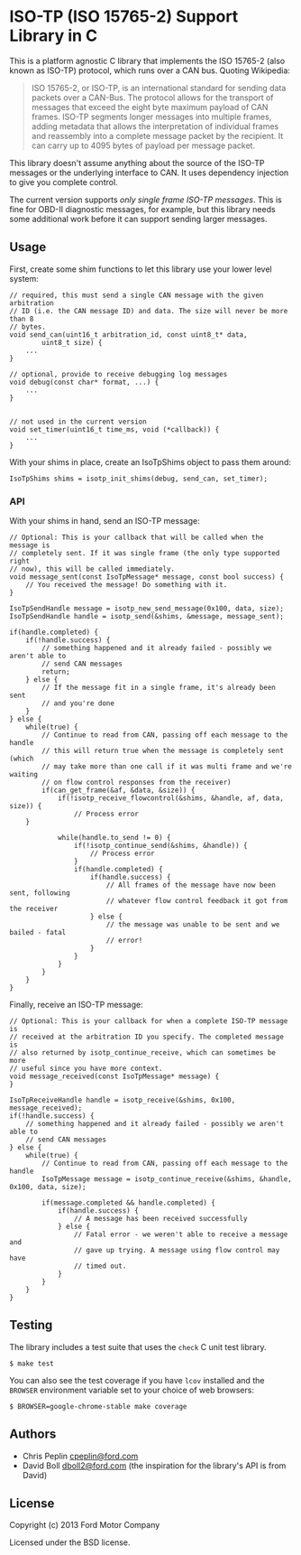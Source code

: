 ISO-TP (ISO 15765-2) Support Library in C
================================

This is a platform agnostic C library that implements the ISO 15765-2 (also
known as ISO-TP) protocol, which runs over a CAN bus. Quoting Wikipedia:

>ISO 15765-2, or ISO-TP, is an international standard for sending data packets
>over a CAN-Bus. The protocol allows for the transport of messages that exceed
>the eight byte maximum payload of CAN frames. ISO-TP segments longer messages
>into multiple frames, adding metadata that allows the interpretation of
>individual frames and reassembly into a complete message packet by the
>recipient. It can carry up to 4095 bytes of payload per message packet.

This library doesn't assume anything about the source of the ISO-TP messages or
the underlying interface to CAN. It uses dependency injection to give you
complete control.

The current version supports *only single frame ISO-TP messages*. This is fine
for OBD-II diagnostic messages, for example, but this library needs some
additional work before it can support sending larger messages.

## Usage

First, create some shim functions to let this library use your lower level
system:

    // required, this must send a single CAN message with the given arbitration
    // ID (i.e. the CAN message ID) and data. The size will never be more than 8
    // bytes.
    void send_can(uint16_t arbitration_id, const uint8_t* data,
            uint8_t size) {
        ...
    }

    // optional, provide to receive debugging log messages
    void debug(const char* format, ...) {
        ...
    }


    // not used in the current version
    void set_timer(uint16_t time_ms, void (*callback)) {
        ...
    }

With your shims in place, create an IsoTpShims object to pass them around:

    IsoTpShims shims = isotp_init_shims(debug, send_can, set_timer);

### API

With your shims in hand, send an ISO-TP message:

    // Optional: This is your callback that will be called when the message is
    // completely sent. If it was single frame (the only type supported right
    // now), this will be called immediately.
    void message_sent(const IsoTpMessage* message, const bool success) {
        // You received the message! Do something with it.
    }

    IsoTpSendHandle message = isotp_new_send_message(0x100, data, size);
    IsoTpSendHandle handle = isotp_send(&shims, &message, message_sent);

    if(handle.completed) {
        if(!handle.success) {
            // something happened and it already failed - possibly we aren't able to
            // send CAN messages
            return;
        } else {
            // If the message fit in a single frame, it's already been sent
            // and you're done
        }
    } else {
        while(true) {
            // Continue to read from CAN, passing off each message to the handle
            // this will return true when the message is completely sent (which
            // may take more than one call if it was multi frame and we're waiting
            // on flow control responses from the receiver)
            if(can_get_frame(&af, &data, &size)) {
                if(!isotp_receive_flowcontrol(&shims, &handle, af, data, size)) {
                    // Process error
		}

                while(handle.to_send != 0) {
                    if(!isotp_continue_send(&shims, &handle)) {
                        // Process error
                    }
                    if(handle.completed) {
                        if(handle.success) {
                            // All frames of the message have now been sent, following
                            // whatever flow control feedback it got from the receiver
                        } else {
                            // the message was unable to be sent and we bailed - fatal
                            // error!
                        }
                    }
                }
            }
        }
    }

Finally, receive an ISO-TP message:

    // Optional: This is your callback for when a complete ISO-TP message is
    // received at the arbitration ID you specify. The completed message is
    // also returned by isotp_continue_receive, which can sometimes be more
    // useful since you have more context.
    void message_received(const IsoTpMessage* message) {
    }

    IsoTpReceiveHandle handle = isotp_receive(&shims, 0x100, message_received);
    if(!handle.success) {
        // something happened and it already failed - possibly we aren't able to
        // send CAN messages
    } else {
        while(true) {
            // Continue to read from CAN, passing off each message to the handle
            IsoTpMessage message = isotp_continue_receive(&shims, &handle, 0x100, data, size);

            if(message.completed && handle.completed) {
                if(handle.success) {
                    // A message has been received successfully
                } else {
                    // Fatal error - we weren't able to receive a message and
                    // gave up trying. A message using flow control may have
                    // timed out.
                }
            }
        }
    }

## Testing

The library includes a test suite that uses the `check` C unit test library.

    $ make test

You can also see the test coverage if you have `lcov` installed and the
`BROWSER` environment variable set to your choice of web browsers:

    $ BROWSER=google-chrome-stable make coverage

## Authors

* Chris Peplin cpeplin@ford.com
* David Boll dboll2@ford.com (the inspiration for the library's API is from David)

## License

Copyright (c) 2013 Ford Motor Company

Licensed under the BSD license.
